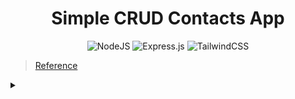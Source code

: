 <div align="center">
<h1>Simple CRUD Contacts App</h1>

![NodeJS](https://img.shields.io/badge/node.js-6DA55F?style=for-the-badge&logo=node.js&logoColor=white)
![Express.js](https://img.shields.io/badge/express.js-%23404d59.svg?style=for-the-badge&logo=express&logoColor=%2361DAFB)
![TailwindCSS](https://img.shields.io/badge/tailwindcss-%2338B2AC.svg?style=for-the-badge&logo=tailwind-css&logoColor=white)
<!-- ![MongoDB](https://img.shields.io/badge/MongoDB-%234ea94b.svg?style=for-the-badge&logo=mongodb&logoColor=white) -->

<div>

<div align="left">

> [Reference](https://www.youtube.com/watch?v=sSLJx5t4OJ4&list=PLFIM0718LjIW-XBdVOerYgKegBtD6rSfD)

<details>
<summary></summary>
<br>
:middle_finger: validation rule
</details>

</div>

